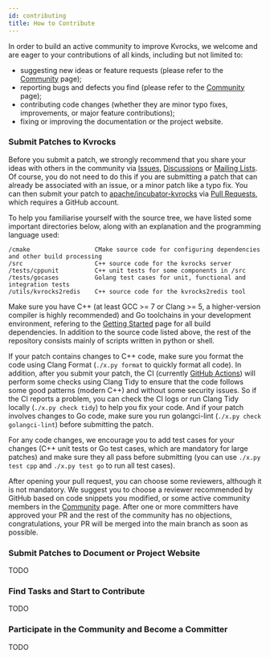 ```yaml
---
id: contributing
title: How to Contribute
---
```


In order to build an active community to improve Kvrocks, we welcome and are eager to your contributions of all kinds, including but not limited to:
- suggesting new ideas or feature requests (please refer to the [Community](/community) page);
- reporting bugs and defects you find (please refer to the [Community](/community) page); 
- contributing code changes (whether they are minor typo fixes, improvements, or major feature contributions); 
- fixing or improving the documentation or the project website.

### Submit Patches to Kvrocks

Before you submit a patch, we strongly recommend that you share your ideas with others in the community via [Issues](https://github.com/apache/incubator-kvrocks/issues), [Discussions](https://github.com/apache/incubator-kvrocks/discussions) or [Mailing Lists](/community/#mailing-list). 
Of course, you do not need to do this if you are submitting a patch that can already be associated with an issue, or a minor patch like a typo fix. 
You can then submit your patch to [apache/incubator-kvrocks](https://github.com/apache/incubator-kvrocks) via [Pull Requests](https://github.com/apache/incubator-kvrocks/pulls), which requires a GitHub account.

To help you familiarise yourself with the source tree, we have listed some important directories below, along with an explanation and the programming language used:

```
/cmake                  CMake source code for configuring dependencies and other build processing
/src                    C++ source code for the kvrocks server
/tests/cppunit          C++ unit tests for some components in /src
/tests/gocases          Golang test cases for unit, functional and integration tests
/utils/kvrocks2redis    C++ source code for the kvrocks2redis tool
```

Make sure you have C++ (at least GCC >= 7 or Clang >= 5, a higher-version compiler is highly recommended) and Go toolchains in your development environment, refering to the [Getting Started](/docs/getting-started#install-dependencies) page for all build dependencies. 
In addition to the source code listed above, the rest of the repository consists mainly of scripts written in python or shell.

If your patch contains changes to C++ code, make sure you format the code using Clang Format (`./x.py format` to quickly format all code). 
In addition, after you submit your patch, the CI (currently [GitHub Actions](https://github.com/apache/incubator-kvrocks/actions)) will perform some checks using Clang Tidy to ensure that the code follows some good patterns (modern C++) and without some security issues. 
So if the CI reports a problem, you can check the CI logs or run Clang Tidy locally (`./x.py check tidy`) to help you fix your code.
And if your patch involves changes to Go code, make sure you run golangci-lint (`./x.py check golangci-lint`) before submitting the patch.

For any code changes, we encourage you to add test cases for your changes (C++ unit tests or Go test cases, which are mandatory for large patches) and make sure they all pass before submitting (you can use `./x.py test cpp` and `./x.py test go` to run all test cases).

After opening your pull request, you can choose some reviewers, although it is not mandatory. We suggest you to choose a reviewer recommended by GitHub based on code snippets you modified, or some active community members in the [Community](/community/#people) page. After one or more committers have approved your PR and the rest of the community has no objections, congratulations, your PR will be merged into the main branch as soon as possible.

### Submit Patches to Document or Project Website

TODO

### Find Tasks and Start to Contribute

TODO

### Participate in the Community and Become a Committer

TODO
